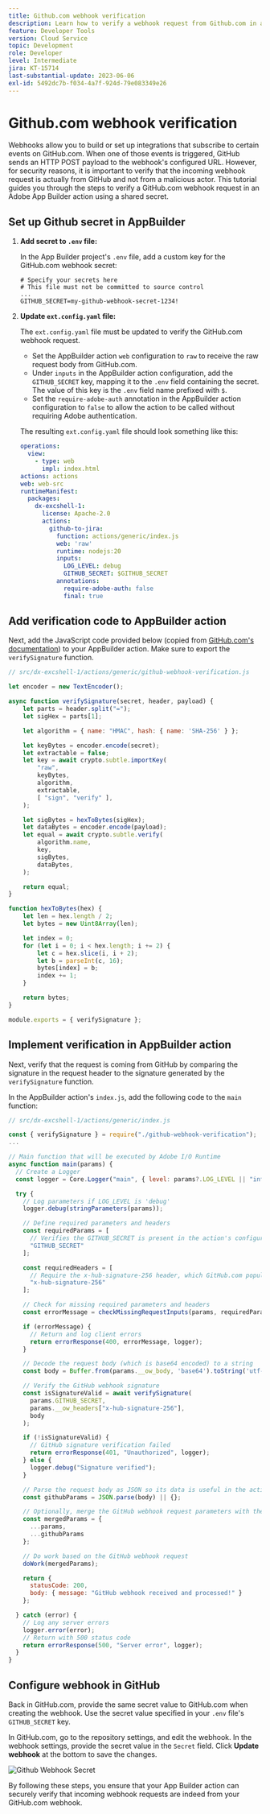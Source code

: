 ```yaml
---
title: Github.com webhook verification
description: Learn how to verify a webhook request from Github.com in an App Builder action.
feature: Developer Tools
version: Cloud Service
topic: Development
role: Developer
level: Intermediate
jira: KT-15714
last-substantial-update: 2023-06-06
exl-id: 5492dc7b-f034-4a7f-924d-79e083349e26
---
```

# Github.com webhook verification

Webhooks allow you to build or set up integrations that subscribe to certain events on GitHub.com. When one of those events is triggered, GitHub sends an HTTP POST payload to the webhook's configured URL. However, for security reasons, it is important to verify that the incoming webhook request is actually from GitHub and not from a malicious actor. This tutorial guides you through the steps to verify a GitHub.com webhook request in an Adobe App Builder action using a shared secret.

## Set up Github secret in AppBuilder

1. **Add secret to `.env` file:**
   
   In the App Builder project's `.env` file, add a custom key for the GitHub.com webhook secret:

   ```env
   # Specify your secrets here
   # This file must not be committed to source control
   ...
   GITHUB_SECRET=my-github-webhook-secret-1234!
   ```

2. **Update `ext.config.yaml` file:**

   The `ext.config.yaml` file must be updated to verify the GitHub.com webhook request.

   - Set the AppBuilder action `web` configuration to `raw` to receive the raw request body from GitHub.com.
   - Under `inputs` in the AppBuilder action configuration, add the `GITHUB_SECRET` key, mapping it to the `.env` field containing the secret. The value of this key is the `.env` field name prefixed with `$`.
   - Set the `require-adobe-auth` annotation in the AppBuilder action configuration to `false` to allow the action to be called without requiring Adobe authentication.

   The resulting `ext.config.yaml` file should look something like this:

   ```yaml
   operations:
     view:
       - type: web
         impl: index.html
   actions: actions
   web: web-src
   runtimeManifest:
     packages:
       dx-excshell-1:
         license: Apache-2.0
         actions:
           github-to-jira:
             function: actions/generic/index.js
             web: 'raw'
             runtime: nodejs:20
             inputs:
               LOG_LEVEL: debug
               GITHUB_SECRET: $GITHUB_SECRET
             annotations:
               require-adobe-auth: false
               final: true
   ```

## Add verification code to AppBuilder action

Next, add the JavaScript code provided below (copied from [GitHub.com's documentation](https://docs.github.com/en/webhooks/using-webhooks/validating-webhook-deliveries#javascript-example)) to your AppBuilder action. Make sure to export the `verifySignature` function.

```javascript
// src/dx-excshell-1/actions/generic/github-webhook-verification.js

let encoder = new TextEncoder();

async function verifySignature(secret, header, payload) {
    let parts = header.split("=");
    let sigHex = parts[1];

    let algorithm = { name: "HMAC", hash: { name: 'SHA-256' } };

    let keyBytes = encoder.encode(secret);
    let extractable = false;
    let key = await crypto.subtle.importKey(
        "raw",
        keyBytes,
        algorithm,
        extractable,
        [ "sign", "verify" ],
    );

    let sigBytes = hexToBytes(sigHex);
    let dataBytes = encoder.encode(payload);
    let equal = await crypto.subtle.verify(
        algorithm.name,
        key,
        sigBytes,
        dataBytes,
    );

    return equal;
}

function hexToBytes(hex) {
    let len = hex.length / 2;
    let bytes = new Uint8Array(len);

    let index = 0;
    for (let i = 0; i < hex.length; i += 2) {
        let c = hex.slice(i, i + 2);
        let b = parseInt(c, 16);
        bytes[index] = b;
        index += 1;
    }

    return bytes;
}

module.exports = { verifySignature };
```

## Implement verification in AppBuilder action

Next, verify that the request is coming from GitHub by comparing the signature in the request header to the signature generated by the `verifySignature` function.

In the AppBuilder action's `index.js`, add the following code to the `main` function:


```javascript
// src/dx-excshell-1/actions/generic/index.js

const { verifySignature } = require("./github-webhook-verification");
...

// Main function that will be executed by Adobe I/O Runtime
async function main(params) {
  // Create a Logger
  const logger = Core.Logger("main", { level: params?.LOG_LEVEL || "info" });

  try {
    // Log parameters if LOG_LEVEL is 'debug'
    logger.debug(stringParameters(params));

    // Define required parameters and headers
    const requiredParams = [
      // Verifies the GITHUB_SECRET is present in the action's configuration; add other parameters here as needed.
      "GITHUB_SECRET"
    ];

    const requiredHeaders = [
      // Require the x-hub-signature-256 header, which GitHub.com populates with a sha256 hash of the payload
      "x-hub-signature-256"
    ];

    // Check for missing required parameters and headers
    const errorMessage = checkMissingRequestInputs(params, requiredParams, requiredHeaders);

    if (errorMessage) {
      // Return and log client errors
      return errorResponse(400, errorMessage, logger);
    }

    // Decode the request body (which is base64 encoded) to a string
    const body = Buffer.from(params.__ow_body, 'base64').toString('utf-8');

    // Verify the GitHub webhook signature
    const isSignatureValid = await verifySignature(
      params.GITHUB_SECRET,
      params.__ow_headers["x-hub-signature-256"],
      body
    );

    if (!isSignatureValid) {
      // GitHub signature verification failed
      return errorResponse(401, "Unauthorized", logger);
    } else {
      logger.debug("Signature verified");
    }

    // Parse the request body as JSON so its data is useful in the action
    const githubParams = JSON.parse(body) || {};

    // Optionally, merge the GitHub webhook request parameters with the action parameters
    const mergedParams = {
      ...params,
      ...githubParams
    };

    // Do work based on the GitHub webhook request
    doWork(mergedParams);

    return {
      statusCode: 200,
      body: { message: "GitHub webhook received and processed!" }
    };

  } catch (error) {
    // Log any server errors
    logger.error(error);
    // Return with 500 status code
    return errorResponse(500, "Server error", logger);
  }
}
```

## Configure webhook in GitHub

Back in GitHub.com, provide the same secret value to GitHub.com when creating the webhook. Use the secret value specified in your `.env` file's `GITHUB_SECRET` key.

In GitHub.com, go to the repository settings, and edit the webhook. In the webhook settings, provide the secret value in the `Secret` field. Click __Update webhook__ at the bottom to save the changes.

![Github Webhook Secret](./assets/github-webhook-verification/github-webhook-settings.png)

By following these steps, you ensure that your App Builder action can securely verify that incoming webhook requests are indeed from your GitHub.com webhook.
